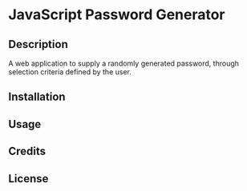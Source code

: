 # JavaScript Password Generator

## Description
A web application to supply a randomly generated password, through selection criteria defined by the user.

## Installation

## Usage

## Credits

## License
